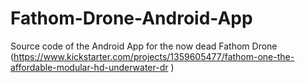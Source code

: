 # Fathom-Drone-Android-App
Source code of the Android App for the now dead Fathom Drone (https://www.kickstarter.com/projects/1359605477/fathom-one-the-affordable-modular-hd-underwater-dr )
